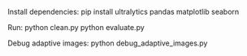 Install dependencies:
pip install ultralytics pandas matplotlib seaborn


Run:
python clean.py
python evaluate.py


Debug adaptive images:
python debug_adaptive_images.py